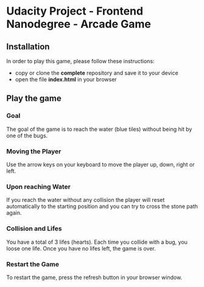 # Udacity Project - Frontend Nanodegree - Arcade Game

## Installation
In order to play this game, please follow these instructions:
- copy or clone the **complete** repository and save it to your device
- open the file **index.html** in your browser

## Play the game
### Goal
The goal of the game is to reach the water (blue tiles) without being hit by one of the bugs.
### Moving the Player
Use the arrow keys on your keyboard to move the player up, down, right or left.
### Upon reaching Water
If you reach the water without any collision the player will reset automatically to the starting position and you can try to cross the stone path again.
### Collision and Lifes
You have a total of 3 lifes (hearts). Each time you collide with a bug, you loose one life. Once you have no lifes left, the game is over.
### Restart the Game
To restart the game, press the refresh button in your browser window.
